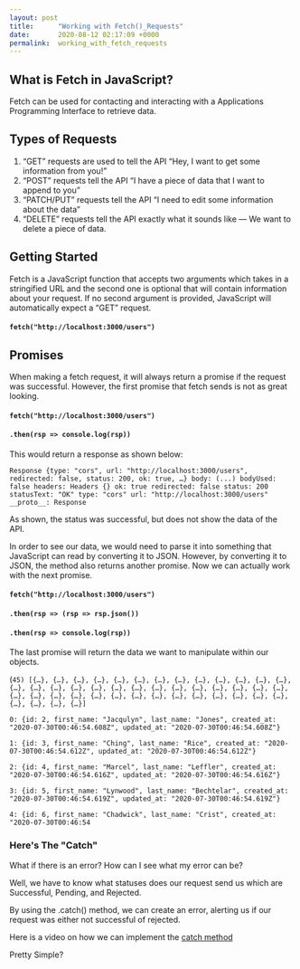 ```yaml
---
layout: post
title:      "Working with Fetch()_Requests"
date:       2020-08-12 02:17:09 +0000
permalink:  working_with_fetch_requests
---
```



## What is Fetch in JavaScript?

Fetch can be used for contacting and interacting with a Applications Programming Interface to retrieve data.

## Types of Requests

1.	“GET” requests are used to tell the API “Hey, I want to get some information from you!”
2.	“POST” requests tell the API “I have a piece of data that I want to append to you”
3.	“PATCH/PUT” requests tell the API “I need to edit some information about the data”
4.	“DELETE” requests tell the API exactly what it sounds like — We want to delete a piece of data.


## Getting Started

Fetch is a JavaScript function that accepts two arguments which takes in a stringified URL and the second one is optional that will contain information about your request. If no second argument is provided, JavaScript will automatically expect a “GET” request. 


#### `fetch("http://localhost:3000/users")`

## Promises

When making a fetch request, it will always return a promise if the request was successful. However, the first promise that fetch sends is not as great looking. 

#### `fetch("http://localhost:3000/users")`
####       `.then(rsp => console.log(rsp))`

This would return a response as shown below:

`Response {type: "cors", url: "http://localhost:3000/users", redirected: false, status: 200, ok: true, …}
body: (...)
bodyUsed: false
headers: Headers {}
ok: true
redirected: false
status: 200
statusText: "OK"
type: "cors"
url: "http://localhost:3000/users"
__proto__: Response`

As shown, the status was successful, but does not show the data of the API.

In order to see our data, we would need to parse it into something that JavaScript can read by converting it to JSON. However, by converting it to JSON, the method also returns another promise. Now we can actually work with the next promise.

#### `fetch("http://localhost:3000/users")`
####       `.then(rsp => (rsp => rsp.json())`
####       `.then(rsp => console.log(rsp))`

The last promise will return the data we want to manipulate within our objects.

(`45) [{…}, {…}, {…}, {…}, {…}, {…}, {…}, {…}, {…}, {…}, {…}, {…}, {…}, {…}, {…}, {…}, {…}, {…}, {…}, {…}, {…}, {…}, {…}, {…}, {…}, {…}, {…}, {…}, {…}, {…}, {…}, {…}, {…}, {…}, {…}, {…}, {…}, {…}, {…}, {…}, {…}, {…}, {…}, {…}, {…}]`

`0: {id: 2, first_name: "Jacqulyn", last_name: "Jones", created_at: "2020-07-30T00:46:54.608Z", updated_at: "2020-07-30T00:46:54.608Z"}`

`1: {id: 3, first_name: "Ching", last_name: "Rice", created_at: "2020-07-30T00:46:54.612Z", updated_at: "2020-07-30T00:46:54.612Z"}`

`2: {id: 4, first_name: "Marcel", last_name: "Leffler", created_at: "2020-07-30T00:46:54.616Z", updated_at: "2020-07-30T00:46:54.616Z"}`

`3: {id: 5, first_name: "Lynwood", last_name: "Bechtelar", created_at: "2020-07-30T00:46:54.619Z", updated_at: "2020-07-30T00:46:54.619Z"}`

`4: {id: 6, first_name: "Chadwick", last_name: "Crist", created_at: "2020-07-30T00:46:54`

### Here's The "Catch"

What if there is an error? How can I see what my error can be?

Well, we have to know what statuses does our request send us which are Successful, Pending, and Rejected.

By using the .catch() method, we can create an error, alerting us if our request was either not successful of rejected.

Here is a video on how we can implement the [catch method](http://https://www.youtube.com/watch?v=cuEtnrL9-H0&t=4s)

Pretty Simple?

